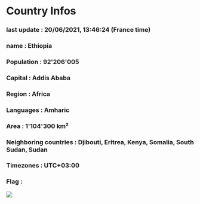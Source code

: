 # Country  Infos
### last update : 20/06/2021, 13:46:24 (France time)

### name : Ethiopia
### Population : 92'206'005
### Capital : Addis Ababa
### Region : Africa
### Languages : Amharic
### Area : 1'104'300 km²
### Neighboring countries : Djibouti, Eritrea, Kenya, Somalia, South Sudan, Sudan
### Timezones : UTC+03:00

### Flag :
![](https://restcountries.eu/data/eth.svg)